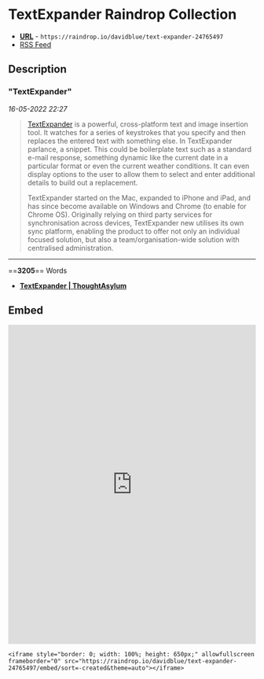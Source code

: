 # TextExpander Raindrop Collection

- [**URL**](https://raindrop.io/davidblue/text-expander-24765497) - `https://raindrop.io/davidblue/text-expander-24765497`
- [RSS Feed](https://raindrop.io/collection/24765497/feed)


## Description

### "TextExpander"

*16-05-2022 22:27* 

> [TextExpander](https://textexpander.com) is a powerful, cross-platform text and image insertion tool. It watches for a series of keystrokes that you specify and then replaces the entered text with something else. In TextExpander parlance, a snippet. This could be boilerplate text such as a standard e-mail response, something dynamic like the current date in a particular format or even the current weather conditions. It can even display options to the user to allow them to select and enter additional details to build out a replacement.
>
> TextExpander started on the Mac, expanded to iPhone and iPad, and has since become available on Windows and Chrome (to enable for Chrome OS). Originally relying on third party services for synchronisation across devices, TextExpander new utilises its own sync platform, enabling the product to offer not only an individual focused solution, but also a team/organisation-wide solution with centralised administration.

***

==**3205**== Words

- **[TextExpander | ThoughtAsylum](https://www.thoughtasylum.com/textexpander/)**

## Embed

<iframe style="border: 0; width: 100%; height: 650px;" allowfullscreen frameborder="0" src="https://raindrop.io/davidblue/text-expander-24765497/embed/sort=-created&theme=auto"></iframe>

```
<iframe style="border: 0; width: 100%; height: 650px;" allowfullscreen frameborder="0" src="https://raindrop.io/davidblue/text-expander-24765497/embed/sort=-created&theme=auto"></iframe>
```